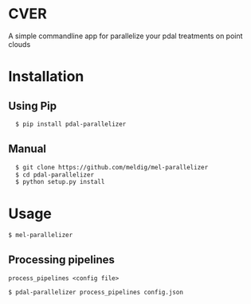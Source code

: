 # CVER

A simple commandline app for parallelize your pdal treatments on point clouds

# Installation
## Using Pip
```bash
  $ pip install pdal-parallelizer
```
## Manual
```bash
  $ git clone https://github.com/meldig/mel-parallelizer
  $ cd pdal-parallelizer
  $ python setup.py install
```
# Usage
```bash
$ mel-parallelizer
```
## Processing pipelines
`process_pipelines <config file>`
```bash
$ pdal-parallelizer process_pipelines config.json
```